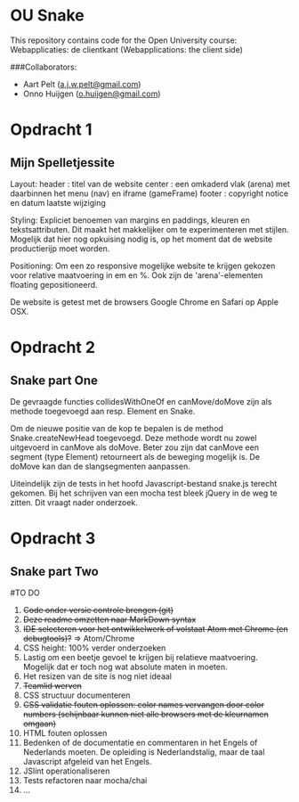 # OU Snake

This repository contains code for the Open University course: Webapplicaties: de clientkant (Webapplications: the client side)

###Collaborators:

* Aart Pelt (a.j.w.pelt@gmail.com)
* Onno Huijgen (o.huijgen@gmail.com)

# Opdracht 1
## Mijn Spelletjessite

Layout:
header : titel van de website
center : een omkaderd vlak (arena) met daarbinnen het menu (nav) en iframe (gameFrame)
footer : copyright notice en datum laatste wijziging

Styling:
Expliciet benoemen van margins en paddings, kleuren en tekstsattributen. Dit maakt het makkelijker
om te experimenteren met stijlen. Mogelijk dat hier nog opkuising nodig is, op het moment dat de
website productierijp moet worden.

Positioning:
Om een zo responsive mogelijke website te krijgen gekozen voor relative maatvoering in em en %.
Ook zijn de 'arena'-elementen floating gepositioneerd.

De website is getest met de browsers Google Chrome en Safari op Apple OSX.

# Opdracht 2
## Snake part One

De gevraagde functies collidesWithOneOf en canMove/doMove zijn als methode toegevoegd aan resp. Element en Snake.

Om de nieuwe positie van de kop te bepalen is de method Snake.createNewHead toegevoegd. Deze methode wordt nu zowel uitgevoerd in canMove als doMove. Beter zou zijn dat canMove een segment (type Element) retourneert als de beweging mogelijk is. De doMove kan dan de slangsegmenten aanpassen.

Uiteindelijk zijn de tests in het hoofd Javascript-bestand snake.js terecht gekomen. Bij het schrijven van een
mocha test bleek jQuery in de weg te zitten. Dit vraagt nader onderzoek.

# Opdracht 3
## Snake part Two

<not yet implemented>


#TO DO
1. ~~Code onder versie controle brengen (git)~~
2. ~~Deze readme omzetten naar MarkDown syntax~~
3. ~~IDE selecteren voor het ontwikkelwerk of volstaat Atom met Chrome (en debugtools)?~~ => Atom/Chrome
4. CSS height: 100% verder onderzoeken
5. Lastig om een beetje gevoel te krijgen bij relatieve maatvoering. Mogelijk dat er toch nog wat absolute maten in moeten.
6. Het resizen van de site is nog niet ideaal
7. ~~Teamlid werven~~
8. CSS structuur documenteren
9. ~~CSS validatie fouten oplossen: color names vervangen door color numbers (schijnbaar kunnen niet alle browsers met de kleurnamen omgaan)~~
10. HTML fouten oplossen
11. Bedenken of de documentatie en commentaren in het Engels of Nederlands moeten. De opleiding is Nederlandstalig, maar de taal Javascript afgeleid van het Engels.
12. JSlint operationaliseren
13. Tests refactoren naar mocha/chai
14. ...
